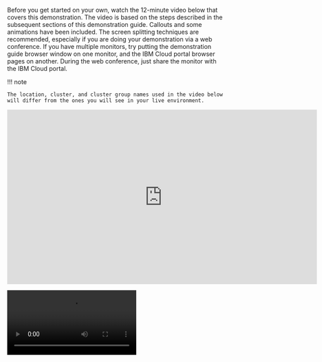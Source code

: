 Before you get started on your own, watch the 12-minute video below that covers this demonstration. The video is based on the steps described in the subsequent sections of this demonstration guide. Callouts and some animations have been included. The screen splitting techniques are recommended, especially if you are doing your demonstration via a web conference. If you have multiple monitors, try putting the demonstration guide browser window on one monitor, and the IBM Cloud portal browser pages on another. During the web conference, just share the monitor with the IBM Cloud portal.

!!! note

    The location, cluster, and cluster group names used in the video below will differ from the ones you will see in your live environment.

<iframe src="https://video.ibm.com/embed/channel/23781223/video/DeployConfigAppOnSatellite?autoplay=false" style="border: 0;" webkitallowfullscreen allowfullscreen frameborder="no" width="720" height="405" referrerpolicy="no-referrer-when-downgrade"></iframe>

![type:video](_videos/DeployConfigAppOnSatellite-final.mp4)
